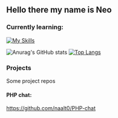 ## Hello there my name is Neo

### Currently learning:

[![My Skills](https://skillicons.dev/icons?i=js,react,nodejs,php,html,css)](https://skillicons.dev)

![Anurag's GitHub stats](https://github-readme-stats.vercel.app/api?username=naalt0&show_icons=true&theme=monokai) 
[![Top Langs](https://github-readme-stats.vercel.app/api/top-langs/?username=naalt0&langs_count=3&theme=monokai)](https://github.com/anuraghazra/github-readme-stats)

### Projects
<p> Some project repos <p>
 
 #### PHP chat: 
 https://github.com/naalt0/PHP-chat
